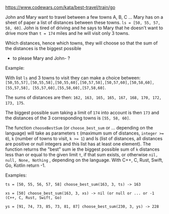 https://www.codewars.com/kata/best-travel/train/go

John and Mary want to travel between a few towns A, B, C ...
Mary has on a sheet of paper a list of distances between these towns.
`ls = [50, 55, 57, 58, 60]`. John is tired of driving and he says to Mary that
he doesn't want to drive more than `t = 174` miles and he will visit only 3 towns.

Which distances, hence which towns, they will choose so that the sum of the distances
is the biggest possible

* to please Mary and John- ?

Example:

With list `ls` and 3 towns to visit they can make a choice between:
`[50,55,57],[50,55,58],[50,55,60],[50,57,58],[50,57,60],[50,58,60],[55,57,58],
[55,57,60],[55,58,60],[57,58,60]`.

The sums of distances are then: `162, 163, 165, 165, 167, 168, 170, 172, 173, 175`.

The biggest possible sum taking a limit of `174` into account is then `173`
and the distances of the 3 corresponding towns is `[55, 58, 60]`.

The function `chooseBestSum` (or `choose_best_sum` or ... depending on the language)
will take as parameters `t` (maximum sum of distances, `integer >= 0`),
`k` (number of towns to visit, `k >= 1`) and ls (list of distances, all distances
are positive or null integers and this list has at least one element).
The function returns the "best" sum ie the biggest possible sum of `k` distances less
than or equal to the given limit `t`, if that sum exists, or otherwise
`nil, null, None, Nothing` , depending on the language.
With C++, C, Rust, Swift, Go, Kotlin return -1.

Examples:

```
ts = [50, 55, 56, 57, 58] choose_best_sum(163, 3, ts) -> 163

xs = [50] choose_best_sum(163, 3, xs) -> nil (or null or ... or -1 (C++, C, Rust, Swift, Go)

ys = [91, 74, 73, 85, 73, 81, 87] choose_best_sum(230, 3, ys) -> 228
```